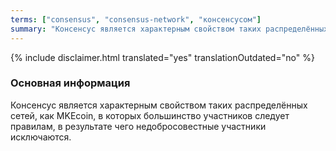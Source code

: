 ```yaml
---
terms: ["consensus", "consensus-network", "консенсусом"]
summary: "Консенсус является характерным свойством таких распределённых сетей, как MKEcoin, в которых большинство участников следует правилам, в результате чего недобросовестные участники исключаются"
---
```


{% include disclaimer.html translated="yes" translationOutdated="no" %}
### Основная информация

Консенсус является характерным свойством таких распределённых сетей, как MKEcoin, в которых большинство участников следует правилам, в результате чего недобросовестные участники исключаются.
